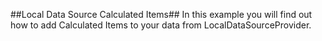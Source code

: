 ##Local Data Source Calculated Items##
In this example you will find out how to add Calculated Items to your data from LocalDataSourceProvider.